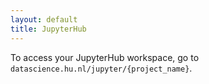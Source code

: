 ```yaml
---
layout: default
title: JupyterHub
---
```


To access your JupyterHub workspace, go to `datascience.hu.nl/jupyter/{project_name}`.
